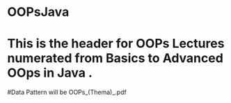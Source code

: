 # OOPsJava

# This is the header for OOPs Lectures numerated from Basics to Advanced OOps in Java .
#Data Pattern will be OOPs_(Thema)_.pdf



